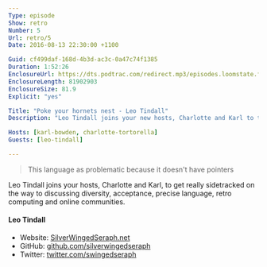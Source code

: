 ```yaml
---
Type: episode
Show: retro
Number: 5
Url: retro/5
Date: 2016-08-13 22:30:00 +1100

Guid: cf499daf-168d-4b3d-ac3c-0a47c74f1385
Duration: 1:52:26
EnclosureUrl: https://dts.podtrac.com/redirect.mp3/episodes.loomstate.fm/retro/retro5.mp3
EnclosureLength: 81902903
EnclosureSize: 81.9
Explicit: "yes"

Title: "Poke your hornets nest - Leo Tindall"
Description: "Leo Tindall joins your new hosts, Charlotte and Karl to talk about retro computing and diversity in tech"

Hosts: [karl-bowden, charlotte-tortorella]
Guests: [leo-tindall]

---
```


> This language as problematic because it doesn't have pointers

Leo Tindall joins your hosts, Charlotte and Karl, to get really sidetracked on the way to discussing diversity, acceptance, precise language, retro computing and online communities.

#### Leo Tindall

- Website: [SilverWingedSeraph.net](http://silverwingedseraph.net)
- GitHub: [github.com/silverwingedseraph](https://github.com/silverwingedseraph)
- Twitter: [twitter.com/swingedseraph](https://twitter.com/swingedseraph)
